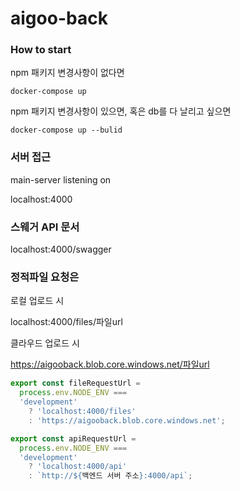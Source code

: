 # aigoo-back

### How to start

npm 패키지 변경사항이 없다면

```
docker-compose up
```

npm 패키지 변경사항이 있으면, 혹은 db를 다 날리고 싶으면

```
docker-compose up --bulid
```

### 서버 접근

main-server listening on

localhost:4000

### 스웨거 API 문서

localhost:4000/swagger

### 정적파일 요청은

로컬 업로드 시

localhost:4000/files/파일url

클라우드 업로드 시

https://aigooback.blob.core.windows.net/파일url

```typescript
export const fileRequestUrl =
  process.env.NODE_ENV ===
  'development'
    ? 'localhost:4000/files'
    : 'https://aigooback.blob.core.windows.net';

export const apiRequestUrl =
  process.env.NODE_ENV ===
  'development'
    ? 'localhost:4000/api'
    : `http://${백엔드 서버 주소}:4000/api`;
```
